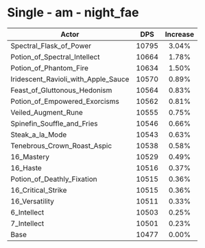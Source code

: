 # Single - am - night_fae
| Actor | DPS | Increase |
|---|:---:|:---:|
|Spectral_Flask_of_Power|10795|3.04%|
|Potion_of_Spectral_Intellect|10664|1.78%|
|Potion_of_Phantom_Fire|10634|1.50%|
|Iridescent_Ravioli_with_Apple_Sauce|10570|0.89%|
|Feast_of_Gluttonous_Hedonism|10564|0.83%|
|Potion_of_Empowered_Exorcisms|10562|0.81%|
|Veiled_Augment_Rune|10555|0.75%|
|Spinefin_Souffle_and_Fries|10546|0.66%|
|Steak_a_la_Mode|10543|0.63%|
|Tenebrous_Crown_Roast_Aspic|10538|0.58%|
|16_Mastery|10529|0.49%|
|16_Haste|10516|0.37%|
|Potion_of_Deathly_Fixation|10515|0.36%|
|16_Critical_Strike|10515|0.36%|
|16_Versatility|10511|0.33%|
|6_Intellect|10503|0.25%|
|7_Intellect|10501|0.23%|
|Base|10477|0.00%|
